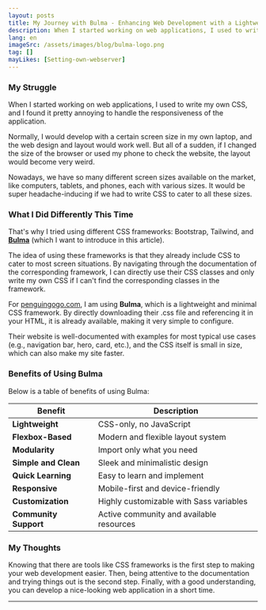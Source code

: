 ```yaml
---
layout: posts
title: My Journey with Bulma - Enhancing Web Development with a Lightweight CSS Framework
description: When I started working on web applications, I used to write my own CSS, and I found it pretty annoying to handle the responsiveness of the application.
lang: en
imageSrc: /assets/images/blog/bulma-logo.png
tag: []
mayLikes: [Setting-own-webserver]
---
```



### **My Struggle**

When I started working on web applications, I used to write my own CSS, and I found it pretty annoying to handle the responsiveness of the application.

Normally, I would develop with a certain screen size in my own laptop, and the web design and layout would work well. But all of a sudden, if I changed the size of the browser or used my phone to check the website, the layout would become very weird.

Nowadays, we have so many different screen sizes available on the market, like computers, tablets, and phones, each with various sizes. It would be super headache-inducing if we had to write CSS to cater to all these sizes.

### **What I Did Differently This Time**

That's why I tried using different CSS frameworks: Bootstrap, Tailwind, and **[Bulma](https://bulma.io)** (which I want to introduce in this article).

The idea of using these frameworks is that they already include CSS to cater to most screen situations. By navigating through the documentation of the corresponding framework, I can directly use their CSS classes and only write my own CSS if I can't find the corresponding classes in the framework.

For [penguingogo.com](https://penguingogo.com), I am using **Bulma**, which is a lightweight and minimal CSS framework. By directly downloading their .css file and referencing it in your HTML, it is already available, making it very simple to configure.

Their website is well-documented with examples for most typical use cases (e.g., navigation bar, hero, card, etc.), and the CSS itself is small in size, which can also make my site faster.

### **Benefits of Using Bulma**

Below is a table of benefits of using Bulma:

| Benefit               | Description                                  |
|-----------------------|----------------------------------------------|
| **Lightweight**       | CSS-only, no JavaScript                      |
| **Flexbox-Based**     | Modern and flexible layout system            |
| **Modularity**        | Import only what you need                    |
| **Simple and Clean**  | Sleek and minimalistic design                |
| **Quick Learning**    | Easy to learn and implement                  |
| **Responsive**        | Mobile-first and device-friendly             |
| **Customization**     | Highly customizable with Sass variables      |
| **Community Support** | Active community and available resources     |

### **My Thoughts**

Knowing that there are tools like CSS frameworks is the first step to making your web development easier. Then, being attentive to the documentation and trying things out is the second step. Finally, with a good understanding, you can develop a nice-looking web application in a short time.

---